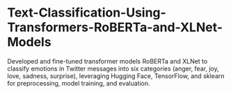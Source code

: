 # Text-Classification-Using-Transformers-RoBERTa-and-XLNet-Models
Developed and fine-tuned transformer models RoBERTa and XLNet to classify emotions in Twitter messages into six categories (anger, fear, joy, love, sadness, surprise), leveraging Hugging Face, TensorFlow, and sklearn for preprocessing, model training, and evaluation.
